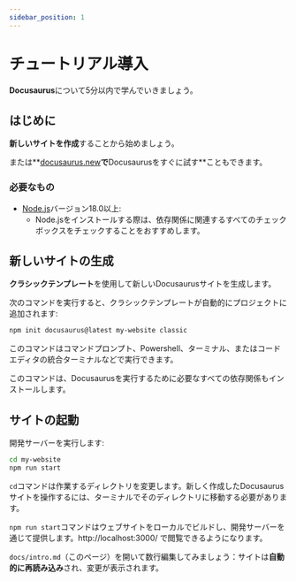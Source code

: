 ```yaml
---
sidebar_position: 1
---
```


# チュートリアル導入

**Docusaurus**について5分以内で学んでいきましょう。

## はじめに

**新しいサイトを作成**することから始めましょう。

または**[docusaurus.new](https://docusaurus.new)**で**Docusaurusをすぐに試す**こともできます。

### 必要なもの

- [Node.js](https://nodejs.org/en/download/)バージョン18.0以上:
  - Node.jsをインストールする際は、依存関係に関連するすべてのチェックボックスをチェックすることをおすすめします。

## 新しいサイトの生成

**クラシックテンプレート**を使用して新しいDocusaurusサイトを生成します。

次のコマンドを実行すると、クラシックテンプレートが自動的にプロジェクトに追加されます:

```bash
npm init docusaurus@latest my-website classic
```

このコマンドはコマンドプロンプト、Powershell、ターミナル、またはコードエディタの統合ターミナルなどで実行できます。

このコマンドは、Docusaurusを実行するために必要なすべての依存関係もインストールします。

## サイトの起動

開発サーバーを実行します:

```bash
cd my-website
npm run start
```

`cd`コマンドは作業するディレクトリを変更します。新しく作成したDocusaurusサイトを操作するには、ターミナルでそのディレクトリに移動する必要があります。

`npm run start`コマンドはウェブサイトをローカルでビルドし、開発サーバーを通じて提供します。http://localhost:3000/ で閲覧できるようになります。

`docs/intro.md`（このページ）を開いて数行編集してみましょう：サイトは**自動的に再読み込み**され、変更が表示されます。
